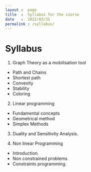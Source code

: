 ```yaml
---
layout :  page
title  :  Syllabus for the course
date   :  2022/03/31  
permalink : /syllabus/
---
```



# Syllabus

1. Graph Theory as a mobilisation tool
  - Path and Chains
  - Shortest path
  - Convexity
  - Stability
  - Coloring

2. Linear programming
  - Fundamental concepts
  - Geometrical method
  - Simplex Methods

3. Duality and Sensitivity Analysis.

4. Non linear Programming
  - Introduction.
  - Non constrained problems
  - Constraints programming.
 

